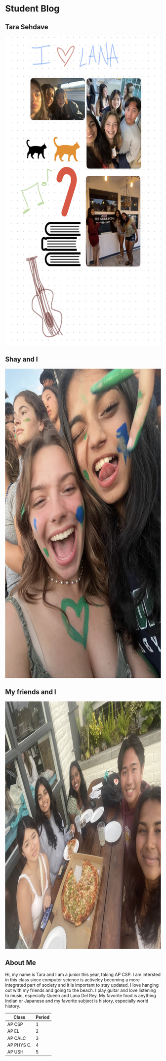 # Student Blog

## Tara Sehdave

<img src="images/drawing.jpg" height="1000px" width="800px"/>

## Shay and I
<img src="images/shay.png" height="1000px" width="800px"/>

## My friends and I
<img src="images/friends.jpg" height="800px" width="1000px"/>

## About Me
Hi, my name is Tara and I am a junior this year, taking AP CSP. I am intersted in this class since computer science is activeley becoming a more integrated part of society and it is important to stay updated. I love hanging out with my friends and going to the beach. I play guitar and love listening to music, especially Queen and Lana Del Rey. My favorite food is anything Indian or Japanese and my favorite subject is history, especially world history.


| Class       | Period 
| ----------- |:-------|
| AP CSP      |   1      |
| AP EL        |   2      |
| AP CALC      |   3      |
| AP PHYS C.     |   4      |
| AP USH   |   5      |